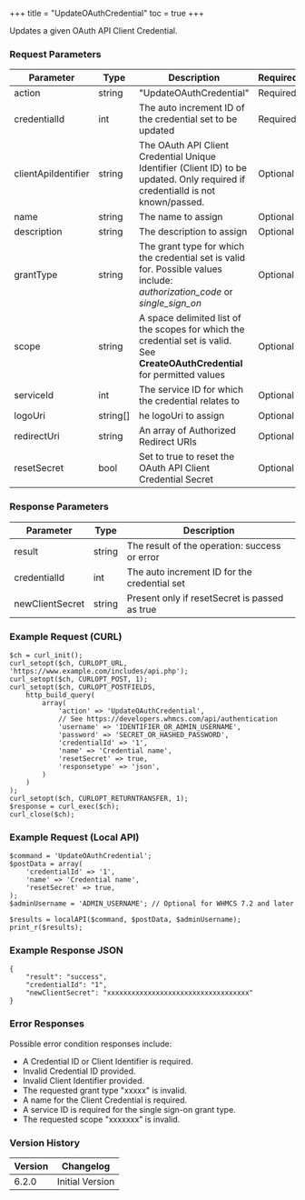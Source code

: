 +++
title = "UpdateOAuthCredential"
toc = true
+++

Updates a given OAuth API Client Credential.

### Request Parameters

| Parameter | Type | Description | Required |
| --------- | ---- | ----------- | -------- |
| action | string | "UpdateOAuthCredential" | Required |
| credentialId | int | The auto increment ID of the credential set to be updated | Required |
| clientApiIdentifier | string | The OAuth API Client Credential Unique Identifier (Client ID) to be updated. Only required if credentialId is not known/passed. | Optional |
| name | string | The name to assign | Optional |
| description | string | The description to assign | Optional |
| grantType | string | The grant type for which the credential set is valid for. Possible values include: *authorization_code* or *single_sign_on* | Optional |
| scope | string | A space delimited list of the scopes for which the credential set is valid. See **CreateOAuthCredential** for permitted values | Optional |
| serviceId | int | The service ID for which the credential relates to | Optional |
| logoUri | string[] | he logoUri to assign | Optional |
| redirectUri | string | An array of Authorized Redirect URIs | Optional |
| resetSecret | bool | Set to true to reset the OAuth API Client Credential Secret | Optional |

### Response Parameters

| Parameter | Type | Description |
| --------- | ---- | ----------- |
| result | string | The result of the operation: success or error |
| credentialId | int | The auto increment ID for the credential set |
| newClientSecret | string | Present only if resetSecret is passed as true |


### Example Request (CURL)

```
$ch = curl_init();
curl_setopt($ch, CURLOPT_URL, 'https://www.example.com/includes/api.php');
curl_setopt($ch, CURLOPT_POST, 1);
curl_setopt($ch, CURLOPT_POSTFIELDS,
    http_build_query(
        array(
            'action' => 'UpdateOAuthCredential',
            // See https://developers.whmcs.com/api/authentication
            'username' => 'IDENTIFIER_OR_ADMIN_USERNAME',
            'password' => 'SECRET_OR_HASHED_PASSWORD',
            'credentialId' => '1',
            'name' => 'Credential name',
            'resetSecret' => true,
            'responsetype' => 'json',
        )
    )
);
curl_setopt($ch, CURLOPT_RETURNTRANSFER, 1);
$response = curl_exec($ch);
curl_close($ch);
```


### Example Request (Local API)

```
$command = 'UpdateOAuthCredential';
$postData = array(
    'credentialId' => '1',
    'name' => 'Credential name',
    'resetSecret' => true,
);
$adminUsername = 'ADMIN_USERNAME'; // Optional for WHMCS 7.2 and later

$results = localAPI($command, $postData, $adminUsername);
print_r($results);
```


### Example Response JSON

```
{
    "result": "success",
    "credentialId": "1",
    "newClientSecret": "xxxxxxxxxxxxxxxxxxxxxxxxxxxxxxxxxxx"
}
```


### Error Responses

Possible error condition responses include:

* A Credential ID or Client Identifier is required.
* Invalid Credential ID provided.
* Invalid Client Identifier provided.
* The requested grant type "xxxxx" is invalid.
* A name for the Client Credential is required.
* A service ID is required for the single sign-on grant type.
* The requested scope "xxxxxxx" is invalid.


### Version History

| Version | Changelog |
| ------- | --------- |
| 6.2.0 | Initial Version |
